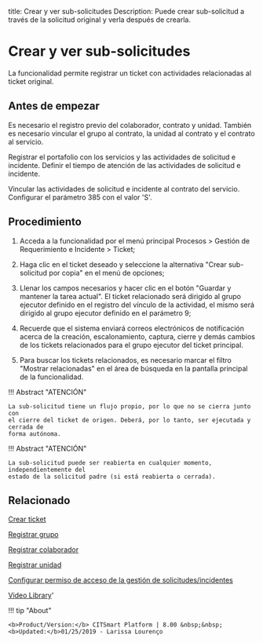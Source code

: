 title:  Crear y ver sub-solicitudes 
Description: Puede crear sub-solicitud a través de la solicitud original y verla después de crearla.
# Crear y ver sub-solicitudes

La funcionalidad permite registrar un ticket con actividades relacionadas al ticket original.

Antes de empezar
----------------

Es necesario el registro previo del colaborador, contrato y unidad. También es
necesario vincular el grupo al contrato, la unidad al contrato y el contrato al
servicio.

Registrar el portafolio con los servicios y las actividades de solicitud e
incidente. Definir el tiempo de atención de las actividades de solicitud e
incidente.

Vincular las actividades de solicitud e incidente al contrato del servicio.
Configurar el parámetro 385 con el valor 'S'.

Procedimiento
-------------

1.  Acceda a la funcionalidad por el menú principal Procesos \> Gestión de
    Requerimiento e Incidente \> Ticket;

2.  Haga clic en el ticket deseado y seleccione la alternativa "Crear sub-solicitud por copia" en el menú de opciones;

3.  Llenar los campos necesarios y hacer clic en el botón "Guardar y mantener la
    tarea actual". El ticket relacionado será dirigido al grupo ejecutor
    definido en el registro del vínculo de la actividad, el mismo será dirigido
    al grupo ejecutor definido en el parámetro 9;

4.  Recuerde que el sistema enviará correos electrónicos de notificación acerca
    de la creación, escalonamiento, captura, cierre y demás cambios de los
    tickets relacionados para el grupo ejecutor del ticket principal.

5.  Para buscar los tickets relacionados, es necesario marcar el filtro "Mostrar relacionadas" 
    en el área de búsqueda en la pantalla principal de la funcionalidad.

        
!!! Abstract "ATENCIÓN"

    La sub-solicitud tiene un flujo propio, por lo que no se cierra junto con 
    el cierre del ticket de origen. Deberá, por lo tanto, ser ejecutada y cerrada de 
    forma autónoma.  
    
!!! Abstract "ATENCIÓN"

    La sub-solicitud puede ser reabierta en cualquier momento, independientemente del 
    estado de la solicitud padre (si está reabierta o cerrada).

Relacionado
-----------

[Crear ticket](/es-es/citsmart-platform-8/processes/tickets/use/create-ticket.html)

[Registrar grupo](/es-es/citsmart-platform-8/initial-settings/access-settings/user/register-groups.html)

[Registrar colaborador](/es-es/citsmart-platform-8/initial-settings/access-settings/user/register-employee.html)

[Registrar unidad](/es-es/citsmart-platform-8/platform-administration/region-and-language/register-unit.html)

[Configurar permiso de acceso de la gestión de solicitudes/incidentes](/es-es/citsmart-platform-8/processes/tickets/configuration/configure-access-permission-ticket.html)

<i class='fa fa-youtube-play  fa-2x' style='color:#97ce17;vertical-align: middle;'> </i> [Video Library](https://www.youtube.com/playlist?list=PLB5qK2uzf2ROfIFL9F-3s-gomHNzudBEy)'

!!! tip "About"

    <b>Product/Version:</b> CITSmart Platform | 8.00 &nbsp;&nbsp;
    <b>Updated:</b>01/25/2019 - Larissa Lourenço  


